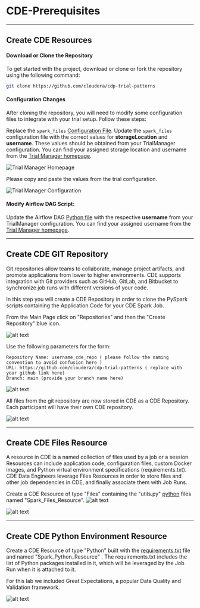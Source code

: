 # CDE-Prerequisites

---
## **Create CDE Resources**
#### Download or Clone the Repository

To get started with the project, download or clone or fork the repository using the following command:

```bash
git clone https://github.com/cloudera/cdp-trial-patterns
```

#### Configuration Changes

After cloning the repository, you will need to modify some configuration files to integrate with your trial setup.
Follow these steps:

Replace the `spark_files` [Configuration File](https://github.com/cloudera/cdp-trial-patterns/blob/main/cloudera-data-engineering/cde_spark_jobs/config.py). Update the `spark_files` configuration file with the correct values for **storageLocation** and **username**. These values should be obtained from your TrialManager configuration. You can find your assigned storage location and username from the [Trial Manager homepage](https://console.us-west-1.cdp.cloudera.com/trial/#/postRegister?pattern=CDP_DATA_ENGINEERING&trial=cdp_paas).

![Trial Manager Homepage](images/cde_trial_home_page.png)

Please copy and paste the values from the trial configuration.

![Trial Manager Configuration](images/trial_manager_configuration.png)

#### Modify Airflow DAG Script:

Update the Airflow DAG [Python file](https://github.com/cloudera/cdp-trial-patterns/blob/main/cloudera-data-engineering/cde_airflow_jobs/004_airflow_dag.py) with the respective **username** from your TrialManager configuration. You can find your assigned username from the [Trial Manager homepage](https://console.us-west-1.cdp.cloudera.com/trial/#/postRegister?pattern=CDP_DATA_ENGINEERING&trial=cdp_paas).

---

## Create CDE GIT Repository

Git repositories allow teams to collaborate, manage project artifacts, and promote applications from lower to higher environments. CDE supports integration with Git providers such as GitHub, GitLab, and Bitbucket to synchronize job runs with different versions of your code.

In this step you will create a CDE Repository in order to clone the PySpark scripts containing the Application Code for your CDE Spark Job.

From the Main Page click on "Repositories" and then the "Create Repository" blue icon.

![alt text](images/cde_repository_01.png)

Use the following parameters for the form:

```
Repository Name: username_cde_repo ( please follow the naming convention to avoid confusion here )
URL: https://github.com/cloudera/cdp-trial-patterns ( replace with your github link here)
Branch: main (provide your branch name here)
```

![alt text](images/cde_repository_02.png)

All files from the git repository are now stored in CDE as a CDE Repository. Each participant will have their own CDE repository.

![alt text](images/cde_repository_03.png)

---

## Create CDE Files Resource

A resource in CDE is a named collection of files used by a job or a session. Resources can include application code, configuration files, custom Docker images, and Python virtual environment specifications (requirements.txt). CDE Data Engineers leverage Files Resources in order to store files and other job dependencies in CDE, and finally associate them with Job Runs.

Create a CDE Resource of type "Files" containing the "utils.py" [python](https://github.com/cloudera/cdp-trial-patterns/blob/main/cloudera-data-engineering/cde_spark_jobs/utils.py) files named "Spark_Files_Resource".
![alt text](images/cde_files_resource.png)

![alt text](images/cde_files_resources_2.png)

---

## Create CDE Python Environment Resource

Create a CDE Resource of type "Python" built with the [requirements.txt](https://github.com/cloudera/cdp-trial-patterns/blob/main/cloudera-data-engineering/cde_spark_jobs/requirements.txt) file and named "Spark_Python_Resource" . The requirements.txt includes the list of Python packages installed in it, which will be leveraged by the Job Run when it is attached to it.

For this lab we included Great Expectations, a popular Data Quality and Validation framework.

![alt text](images/cde_spark_python_resource.png)